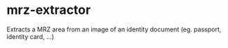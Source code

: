 # mrz-extractor
Extracts a MRZ area from an image of an identity document (eg. passport, identity card, ...)
